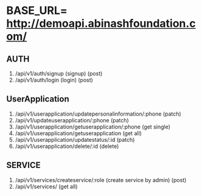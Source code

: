 # BASE_URL= http://demoapi.abinashfoundation.com/

## AUTH
1. /api/v1/auth/signup   (signup) (post) </br>
2. /api/v1/auth/login (login)  (post) </br>

## UserApplication
1. /api/v1/userapplication/updatepersonalinformation/:phone  (patch)  </br>
2. /api/v1/updateuserapplication/:phone  (patch) </br>
3. /api/v1/userapplication/getuserapplication/:phone (get single) </br>
4. /api/v1/userapplication/getuserapplication (get all) </br>
5. /api/v1/userapplication/updatestatus/:id (patch) </br>
6. /api/v1/userapplication/delete/:id  (delete) </br>


## SERVICE
1. /api/v1/services/createservice/:role (create service by admin) (post) </br>
2. /api/v1/services/ (get all) </br>

